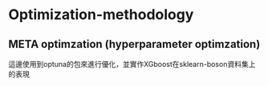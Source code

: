 # Optimization-methodology
## META optimzation (hyperparameter optimzation)
這邊使用到optuna的包來進行優化，並實作XGboost在sklearn-boson資料集上的表現
